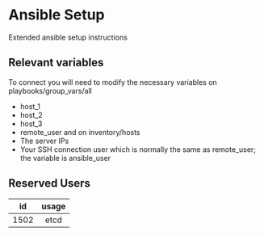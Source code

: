 # Ansible Setup

Extended ansible setup instructions

## Relevant variables

To connect you will need to modify the necessary variables on playbooks/group_vars/all
* host_1
* host_2
* host_3
* remote_user
and on inventory/hosts
* The server IPs
* Your SSH connection user which is normally the same as remote_user; the variable is ansible_user

## Reserved Users
| id    |    usage            |
|-------|:-------------------:|
| 1502  |  etcd               |
